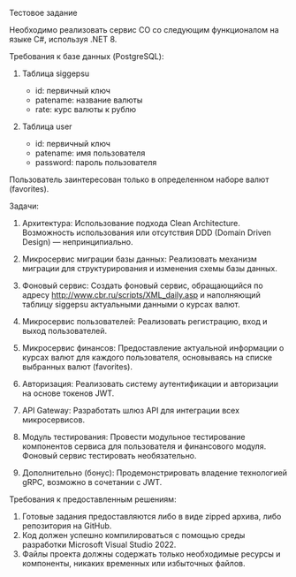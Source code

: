  Тестовое задание

Необходимо реализовать сервис CO со следующим функционалом на языке C#, используя .NET 8.

 Требования к базе данных (PostgreSQL):

1. Таблица siggepsu

   * id: первичный ключ
   * patename: название валюты
   * rate: курс валюты к рублю

2. Таблица user

   * id: первичный ключ
   * patename: имя пользователя
   * password: пароль пользователя

Пользователь заинтересован только в определенном наборе валют (favorites).

 Задачи:

1. Архитектура: Использование подхода Clean Architecture. Возможность использования или отсутствия DDD (Domain Driven Design) — непринципиально.

2. Микросервис миграции базы данных: Реализовать механизм миграции для структурирования и изменения схемы базы данных.

3. Фоновый сервис: Создать фоновый сервис, обращающийся по адресу http://www.cbr.ru/scripts/XML_daily.asp и наполняющий таблицу siggepsu актуальными данными о курсах валют.

4. Микросервис пользователей: Реализовать регистрацию, вход и выход пользователей.

5. Микросервис финансов: Предоставление актуальной информации о курсах валют для каждого пользователя, основываясь на списке выбранных валют (favorites).

6. Авторизация: Реализовать систему аутентификации и авторизации на основе токенов JWT.

7. API Gateway: Разработать шлюз API для интеграции всех микросервисов.

8. Модуль тестирования: Провести модульное тестирование компонентов сервиса для пользователя и финансового модуля. Фоновый сервис тестировать необязательно.

9. Дополнительно (бонус): Продемонстрировать владение технологией gRPC, возможно в сочетании с JWT.

 Требования к предоставленным решениям:

1. Готовые задания предоставляются либо в виде zipped архива, либо репозитория на GitHub.
2. Код должен успешно компилироваться с помощью среды разработки Microsoft Visual Studio 2022.
3. Файлы проекта должны содержать только необходимые ресурсы и компоненты, никаких временных или избыточных файлов.
